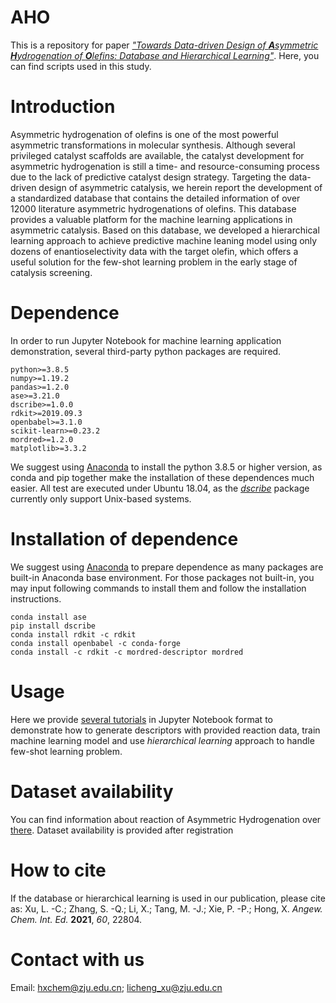 # AHO
This is a repository for paper [*"Towards Data-driven Design of **A**symmetric **H**ydrogenation of **O**lefins: Database and Hierarchical Learning"*](https://onlinelibrary.wiley.com/doi/10.1002/anie.202106880). Here, you can find scripts used in this study.
# Introduction
Asymmetric hydrogenation of olefins is one of the most powerful asymmetric transformations in molecular synthesis. Although several privileged catalyst scaffolds are available, the catalyst development for asymmetric hydrogenation is still a time- and resource-consuming process due to the lack of predictive catalyst design strategy. Targeting the data-driven design of asymmetric catalysis, we herein report the development of a standardized database that contains the detailed information of over 12000 literature asymmetric hydrogenations of olefins. This database provides a valuable platform for the machine learning applications in asymmetric catalysis. Based on this database, we developed a hierarchical learning approach to achieve predictive machine leaning model using only dozens of enantioselectivity data with the target olefin, which offers a useful solution for the few-shot learning problem in the early stage of catalysis screening.
# Dependence
In order to run Jupyter Notebook for machine learning application demonstration, several third-party python packages are required.
```
python>=3.8.5
numpy>=1.19.2
pandas>=1.2.0
ase>=3.21.0
dscribe>=1.0.0
rdkit>=2019.09.3
openbabel>=3.1.0
scikit-learn>=0.23.2
mordred>=1.2.0
matplotlib>=3.3.2
```
We suggest using [Anaconda](https://www.anaconda.com/) to install the python 3.8.5 or higher version, as conda and pip together make the installation of these dependences much easier. All test are executed under Ubuntu 18.04, as the [*dscribe*](https://singroup.github.io/dscribe/latest/install.html) package currently only support Unix-based systems.
# Installation of dependence
We suggest using [Anaconda](https://www.anaconda.com/) to prepare dependence as many packages are built-in Anaconda base environment. For those packages not built-in, you may input following commands to install them and follow the installation instructions.
```
conda install ase
pip install dscribe
conda install rdkit -c rdkit
conda install openbabel -c conda-forge
conda install -c rdkit -c mordred-descriptor mordred
```
# Usage
Here we provide [several tutorials](https://github.com/licheng-xu-echo/AHO/tree/main/examples) in Jupyter Notebook format to demonstrate how to generate descriptors with provided reaction data, train machine learning model and use *hierarchical learning* approach to handle few-shot learning problem.
# Dataset availability
You can find information about reaction of Asymmetric Hydrogenation over [there](http://asymcatml.net/). Dataset availability is provided after registration
# How to cite
If the database or hierarchical learning is used in our publication, please cite as: Xu, L. -C.; Zhang, S. -Q.; Li, X.; Tang, M. -J.; Xie, P. -P.; Hong, X. *Angew. Chem. Int. Ed.* **2021**, *60*, 22804.
# Contact with us
Email: hxchem@zju.edu.cn; licheng_xu@zju.edu.cn
